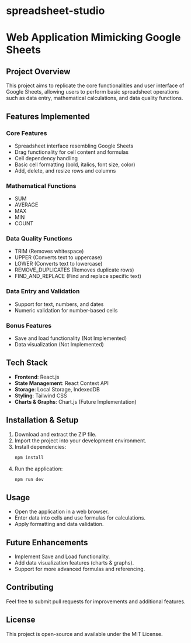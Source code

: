 # spreadsheet-studio
# Web Application Mimicking Google Sheets

## Project Overview
This project aims to replicate the core functionalities and user interface of Google Sheets, allowing users to perform basic spreadsheet operations such as data entry, mathematical calculations, and data quality functions.

## Features Implemented
### **Core Features**
- Spreadsheet interface resembling Google Sheets
- Drag functionality for cell content and formulas
- Cell dependency handling
- Basic cell formatting (bold, italics, font size, color)
- Add, delete, and resize rows and columns

### **Mathematical Functions**
- SUM
- AVERAGE
- MAX
- MIN
- COUNT

### **Data Quality Functions**
- TRIM (Removes whitespace)
- UPPER (Converts text to uppercase)
- LOWER (Converts text to lowercase)
- REMOVE_DUPLICATES (Removes duplicate rows)
- FIND_AND_REPLACE (Find and replace specific text)

### **Data Entry and Validation**
- Support for text, numbers, and dates
- Numeric validation for number-based cells

### **Bonus Features**
- Save and load functionality (Not Implemented)
- Data visualization (Not Implemented)

## Tech Stack
- **Frontend**: React.js
- **State Management**: React Context API
- **Storage**: Local Storage, IndexedDB
- **Styling**: Tailwind CSS
- **Charts & Graphs**: Chart.js (Future Implementation)

## Installation & Setup
1. Download and extract the ZIP file.
2. Import the project into your development environment.
3. Install dependencies:
   ```sh
   npm install
   ```
4. Run the application:
   ```sh
   npm run dev

## Usage
- Open the application in a web browser.
- Enter data into cells and use formulas for calculations.
- Apply formatting and data validation.

## Future Enhancements
- Implement Save and Load functionality.
- Add data visualization features (charts & graphs).
- Support for more advanced formulas and referencing.

## Contributing
Feel free to submit pull requests for improvements and additional features.

## License
This project is open-source and available under the MIT License.
